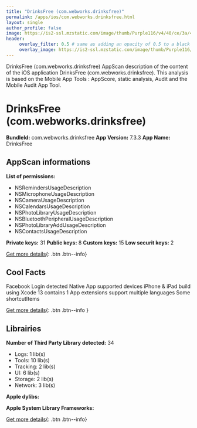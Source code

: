 ```yaml
---
title: "DrinksFree (com.webworks.drinksfree)"
permalink: /apps/ios/com.webworks.drinksfree.html
layout: single
author_profile: false
image: https://is2-ssl.mzstatic.com/image/thumb/Purple116/v4/40/ce/3a/40ce3a27-d847-e9fd-a6c9-6c48438bdd4b/DrinkRecipesAppIcon-1x_U007emarketing-0-7-0-0-85-220.jpeg/512x512bb.jpg
header: 
     overlay_filter: 0.5 # same as adding an opacity of 0.5 to a black background
     overlay_image: https://is2-ssl.mzstatic.com/image/thumb/Purple116/v4/40/ce/3a/40ce3a27-d847-e9fd-a6c9-6c48438bdd4b/DrinkRecipesAppIcon-1x_U007emarketing-0-7-0-0-85-220.jpeg/512x512bb.jpg
---
```

DrinksFree (com.webworks.drinksfree) AppScan description of the content of the iOS application DrinksFree (com.webworks.drinksfree). This analysis is based on the Mobile App Tools : AppScore, static analysis, Audit and the Mobile Audit App Tool.

# DrinksFree (com.webworks.drinksfree)

**BundleId:** com.webworks.drinksfree
**App Version:** 7.3.3
**App Name:** DrinksFree


## AppScan informations 

**List of permissions:** 
- NSRemindersUsageDescription
- NSMicrophoneUsageDescription
- NSCameraUsageDescription
- NSCalendarsUsageDescription
- NSPhotoLibraryUsageDescription
- NSBluetoothPeripheralUsageDescription
- NSPhotoLibraryAddUsageDescription
- NSContactsUsageDescription
  
  
**Private keys:** 31
**Public keys:** 8
**Custom keys:** 15
**Low securit keys:** 2
  
[Get more details](/pricing.html){: .btn .btn--info}

## Cool Facts

Facebook Login detected
Native App
supported devices iPhone & iPad
build using Xcode 13
contains 1 App extensions
support multiple languages
Some shortcutItems 
  
[Get more details](/pricing.html){: .btn .btn--info }

## Librairies 
**Number of Third Party Library detected:** 34
- Logs: 1 lib(s)
- Tools: 10 lib(s)
- Tracking: 2 lib(s)
- UI: 6 lib(s)
- Storage: 2 lib(s)
- Network: 3 lib(s)


**Apple dylibs:**


**Apple System Library Frameworks:**


  
[Get more details](/pricing.html){: .btn .btn--info}

